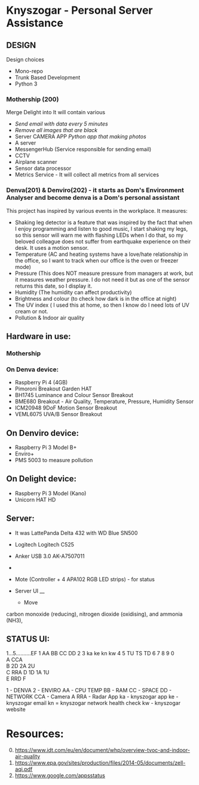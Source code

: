 # Knyszogar - Personal Server Assistance

## DESIGN

Design choices
- Mono-repo
- Trunk Based Development
- Python 3

### Mothership (200)
Merge Delight into
It will contain various
- _Send email with data every 5 minutes_
- _Remove all images that are black_
- Server CAMERA APP _Python app that making photos_
- A server
- MessengerHub (Service responsible for sending email)
- CCTV
- Airplane scanner
- Sensor data processor
- Metrics Service - It will collect all metrics from all services


### Denva(201) & Denviro(202) - it starts as Dom's Environment Analyser and become denva is a Dom's personal assistant

This project has inspired by various events in the workplace. It measures:

- Shaking leg detector is a feature that was inspired by the fact that when I enjoy programming and listen to good
  music, I start shaking my legs, so this sensor will warn me with flashing LEDs when I do that, so my beloved colleague
  does not suffer from earthquake experience on their desk. It uses a motion sensor.
- Temperature (AC and heating systems have a love/hate relationship in the office, so I want to track when our office is
  the oven or freezer mode)
- Pressure (This does NOT measure pressure from managers at work, but it measures weather pressure. I do not need it but
  as one of the sensor returns this date, so I display it.
- Humidity (The humidity can affect productivity)
- Brightness and colour (to check how dark is in the office at night)
- The UV index ( I used this at home, so then I know do I need lots of UV cream or not.
- Pollution & Indoor air quality

## Hardware in use:

### Mothership

### On Denva device:

- Raspberry Pi 4 (4GB)
- Pimoroni Breakout Garden HAT
- BH1745 Luminance and Colour Sensor Breakout
- BME680 Breakout - Air Quality, Temperature, Pressure, Humidity Sensor
- ICM20948 9DoF Motion Sensor Breakout
- VEML6075 UVA/B Sensor Breakout


## On Denviro device:

- Raspberry Pi 3 Model B+
- Enviro+
- PMS 5003 to measure pollution


## On Delight device:

- Raspberry Pi 3 Model (Kano)
- Unicorn HAT HD


## Server:

- It was LattePanda Delta 432 with WD Blue SN500
- Logitech Logitech C525
- Anker USB 3.0 AK-A7507011
- 
- Mote (Controller  + 4 APA102 RGB LED strips) - for status



- Server UI __
    - Move

carbon monoxide (reducing), nitrogen dioxide (oxidising), and ammonia (NH3),



## STATUS UI:
   1...5..........EF
  1 AA BB CC DD 
  2 
  3 ka ke kn kw
  4 
  5 TU TS TD
  6 
  7 
  8
  9
  0     
  A             CCA           
  B 2D 2A 2U    
  C             RRA
  D 1D 1A 1U    
  E             RRD
  F     
  
  
  1 - DENVA
  2 - ENVIRO
  AA - CPU TEMP
  BB - RAM
  CC - SPACE
  DD - NETWORK
  CCA - Camera A
  RRA - Radar App
  ka - knyszogar app
  ke - knyszogar email
  kn = knyszogar network health check
  kw - knyszogar website


# Resources:
0. https://www.idt.com/eu/en/document/whp/overview-tvoc-and-indoor-air-quality
1. https://www.epa.gov/sites/production/files/2014-05/documents/zell-aqi.pdf
2. https://www.google.com/appsstatus
